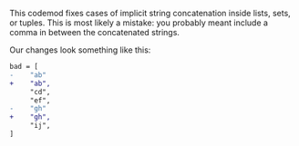 This codemod fixes cases of implicit string concatenation inside lists, sets, or tuples. This is most likely a mistake: you probably meant include a comma in between the concatenated strings. 

Our changes look something like this:
```diff
bad = [
-    "ab"
+    "ab",
     "cd",
     "ef",
-    "gh"
+    "gh",
     "ij",
]
```
